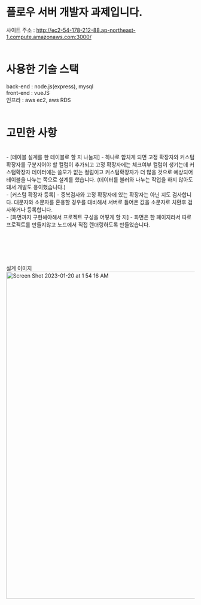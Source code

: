 # 플로우 서버 개발자 과제입니다.

사이트 주소 : http://ec2-54-178-212-88.ap-northeast-1.compute.amazonaws.com:3000/
<br><br>
# 사용한 기술 스택
back-end : node.js(express), mysql
<br>
front-end : vueJS
<br>
인프라 : aws ec2, aws RDS
<br><br>

# 고민한 사항
<br>
- [테이블 설계를 한 테이블로 할 지 나눌지]
 - 하나로 합치게 되면 고정 확장자와 커스텀 확장자를 구분지어야 할 컬럼이 추가되고 고정 확장자에는 체크여부 컬럼이 생기는데 커스텀확장자 데이터에는 쓸모가 없는 컬럼이고 커스텀확장자가 더 많을 것으로 예상되어 테이블을 나누는 쪽으로 설계를 했습니다. (데이터를 불러와 나누는 작업을 하지 않아도 돼서 개발도 용이했습니다.)
<br>
- [커스텀 확장자 등록]
 - 중복검사와 고정 확장자에 있는 확장자는 아닌 지도 검사합니다. 대문자와 소문자를 혼용할 경우를 대비해서 서버로 들어온 값을 소문자로 치환후 검사하거나 등록합니다.
<br>
- [화면까지 구현해야해서 프로젝트 구성을 어떻게 할 지]
 - 화면은 한 페이지라서 따로 프로젝트를 만들지않고 노드에서 직접 렌더링하도록 만들었습니다.

<br><br><br><br>

설계 이미지
<br>
<img width="871" alt="Screen Shot 2023-01-20 at 1 54 16 AM" src="https://user-images.githubusercontent.com/97156898/213507894-7bb68063-5cbe-4974-ba00-e7a0b30bab19.png">
